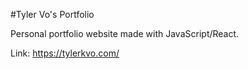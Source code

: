 #Tyler Vo's Portfolio

Personal portfolio website made with JavaScript/React.

Link: https://tylerkvo.com/
